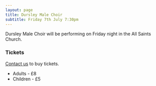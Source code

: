 ```yaml
---
layout: page
title: Dursley Male Choir
subtitle: Friday 7th July 7:30pm
---
```


Dursley Male Choir will be performing on Friday night in the All Saints Church.

### Tickets

[Contact us](/contact) to buy tickets.

 - Adults - £8
 - Children - £5
